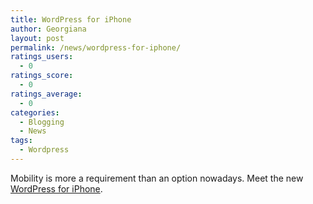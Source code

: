 ```yaml
---
title: WordPress for iPhone
author: Georgiana
layout: post
permalink: /news/wordpress-for-iphone/
ratings_users:
  - 0
ratings_score:
  - 0
ratings_average:
  - 0
categories:
  - Blogging
  - News
tags:
  - Wordpress
---
```

Mobility is more a requirement than an option nowadays. Meet the new [WordPress for iPhone][1].

 [1]: http://iphone.wordpress.org/ "WordPress for iPhone"